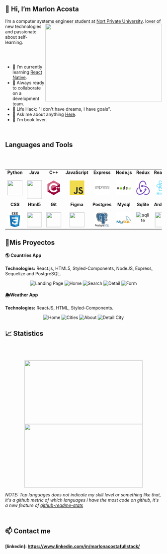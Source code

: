 ## 👋 Hi, I’m Marlon Acosta

I’m a computer systems engineer student at [Nort Private University](https://www.upn.edu.pe/).
<img align="right" height="250" width="375" alt="" src="https://user-images.githubusercontent.com/59841113/116446751-e174a200-a81c-11eb-8387-d5aca6668bbc.gif" />
lover of new technologies and passionate about self-learning.

<br />
<br />

- 🌱 I’m currently learning [React Native](https://reactnative.dev/).
- 🚀 Always ready to collaborate on a development team.
- 🎯 Life Hack: "I don't have dreams, I have goals".
- 💬 Ask me about anything <a href="https://t.me/MarlonAlexis">Here</a>.
- :book: I'm book lover.

<br />


## Languages and Tools


<br />
<br/>
<table align="center">
  <tbody>
    <tr valign="top">
      <td width="110" align="center">
	      <span><strong>Python</strong></span><br><br>
        <img width="48" height="48" src="https://upload.wikimedia.org/wikipedia/commons/thumb/c/c3/Python-logo-notext.svg/1200px-Python-logo-notext.svg.png">
      </td>
      <td width="110" align="center">
        <span><strong>Java</strong></span><br><br>
        <img width="48" height="60" src="https://upload.wikimedia.org/wikipedia/en/thumb/3/30/Java_programming_language_logo.svg/1200px-Java_programming_language_logo.svg.png">
      </td>
      <td width="110" align="center">
        <span><strong>C++</strong></span><br><br>
        <img width="48" height="48" src="https://raw.githubusercontent.com/devicons/devicon/master/icons/cplusplus/cplusplus-original.svg">
      </td>
       <td width="110" align="center">
        <span><strong>JavaScript</strong></span><br><br>
        <img width="48" height="48" src="https://raw.githubusercontent.com/devicons/devicon/master/icons/javascript/javascript-original.svg">
      </td>
       <td width="110" align="center">
        <span><strong>Express</strong></span><br><br>
        <img width="48" height="48" src="https://raw.githubusercontent.com/devicons/devicon/master/icons/express/express-original-wordmark.svg">
      </td>
      <td width="110" align="center">
        <span><strong>Node.js</strong></span><br><br>
        <img width="48" height="48" src="https://raw.githubusercontent.com/devicons/devicon/master/icons/nodejs/nodejs-original-wordmark.svg">
      </td>
      <td width="110" align="center">
        <span><strong>Redux</strong></span><br><br>
        <img width="48" height="48" src="https://raw.githubusercontent.com/devicons/devicon/master/icons/redux/redux-original.svg">
      </td>
      <td width="110" align="center">
        <span><strong>React.js</strong></span><br><br>
        <img width="48" height="48" src="https://raw.githubusercontent.com/devicons/devicon/master/icons/react/react-original-wordmark.svg">
      </td>
     </tr>
    <tr valign="top">
      <td width="110" align="center">
        <span><strong>CSS</strong></span><br><br>
        <img width="48" height="48" src="https://raw.githubusercontent.com/devicons/devicon/master/icons/css3/css3-original-wordmark.svg">
      </td>
      <td width="110" align="center">
        <span><strong>Html5</strong></span><br><br>
        <img width="48" height="48" src="https://cdn.svgporn.com/logos/html-5.svg">
      </td>
      <td width="110" align="center">
        <span><strong>Git</strong></span><br><br>
        <img width="48" height="48" src="https://cdn.svgporn.com/logos/git-icon.svg">
      </td>
      <td width="110" align="center">
        <span><strong>Figma</strong></span><br><br>
        <img width="48" height="48" src="https://www.vectorlogo.zone/logos/figma/figma-icon.svg">
      </td>
      <td width="110" align="center">
        <span><strong>Postgres</strong></span><br><br>
        <img width="48" height="48" src="https://raw.githubusercontent.com/devicons/devicon/master/icons/postgresql/postgresql-original-wordmark.svg">
      </td>
        <td width="110" align="center">
        <span><strong>Mysql</strong></span><br><br>
        <img width="48" height="48" src="https://raw.githubusercontent.com/devicons/devicon/master/icons/mysql/mysql-original-wordmark.svg">
      </td>
       <td width="110" align="center">
        <span><strong>Sqlite</strong></span><br><br>
        <img width="48" height="48" src="https://www.vectorlogo.zone/logos/sqlite/sqlite-icon.svg" alt="sqlite">
      </td>
       <td width="110" align="center">
        <span><strong>Arduino</strong></span><br><br>
        <img width="48" height="48" src="https://cdn.worldvectorlogo.com/logos/arduino-1.svg">
      </td>
    </tr>
  </tbody>
</table>

## 📌Mis Proyectos 
  #### 🌎 Countries App
  <p align="left"><strong>Technologies:</strong> React.js, HTML5, Styled-Components, NodeJS, Express, Sequelize and PostgreSQL.</p>
  <p align="center"> 
    <img src="https://user-images.githubusercontent.com/59841113/152474691-dd75abff-3c63-427c-a73f-d84a087c7c39.jpg" alt="Landing Page" width="350" height="200"/>
    <img src="https://user-images.githubusercontent.com/59841113/152473769-380dd8f9-c621-4ba8-8316-d8d317d4714b.png" alt="Home" width="350" height="200"/>
<img src="https://user-images.githubusercontent.com/59841113/152474706-7a47f93c-ef05-4ff4-be41-ff0ef66a2108.jpg" alt="Search" width="350" height="200"/>
	 <img src="https://user-images.githubusercontent.com/59841113/152474722-47cdde49-fc61-4065-96e9-348f1a6973a3.jpg" alt="Detail" width="350" height="200"/>
	 <img src="https://user-images.githubusercontent.com/59841113/152474734-2bc91053-b455-40c8-b688-245e4c2a1e92.jpg" alt="Form" width="350" height="200"/>
  </p>

  #### 🌦️Weather App
  <p align="left"><strong>Technologies:</strong> ReactJS, HTML, Styled-Components.</p>
  <p align="center"> 
    <img src="https://user-images.githubusercontent.com/59841113/152475358-daf44fc7-a3c7-4060-bee6-f9a67ea0e8c7.png" alt="Home" width="350" height="200"/>
    <img src="https://user-images.githubusercontent.com/59841113/152475528-6f10e31f-0a6a-4891-accb-11ab63825262.png" alt="Cities" width="350" height="200"/>
    <img src="https://user-images.githubusercontent.com/59841113/152476286-d9f2c299-9037-4b2e-9755-c673718d897e.png" alt="About" width="350" height="200"/>
    <img src="https://user-images.githubusercontent.com/59841113/152476311-7ebddc3d-e247-4516-92b8-d300c2f523c6.png" alt="Detail City" width="350" height="200"/>
  </p>

## 📈 Statistics
<br />
<br />
<p align=center>
    <a href="https://github.com/anuraghazra/github-readme-stats" title="Go to Source">
        <img height=205 width=380 align="center" src="https://github-readme-stats.vercel.app/api?username=macbenites&show_icons=true&theme=tokyonight">
    </a>
    <a href="https://github.com/anuraghazra/github-readme-stats">
<img height=205  width=380 align="center" src="https://github-readme-stats.vercel.app/api/top-langs/?username=macbenites&hide=c%23,powershell,java&title_color=2aa889&text_color=99d1ce&icon_color=2bbc8a&bg_color=0c1014&langs_count=8&layout=compact" />
    </a>
</p>

_NOTE: Top languages does not indicate my skill level or something like that, it's a github metric of which languages i have the most code on github, it's a new feature of [github-readme-stats](https://github.com/anuraghazra/github-readme-stats)_


<br />

## 📫 Contact me

#### [linkedin]: https://www.linkedin.com/in/marlonacostafullstack/
